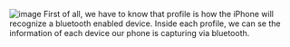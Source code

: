 ![image](https://github.com/apaladines-techconsulting/Interview_Questions/assets/138136886/03373996-dc66-45b5-8828-7927b66fafc3)
First of all, we have to know that profile is how the iPhone will recognize a bluetooth enabled device.
Inside each profile, we can se the information of each device our phone is capturing via bluetooth.

